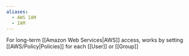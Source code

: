 ```yaml
---
aliases:
  - AWS IAM
  - IAM
---
```


For long-term [[Amazon Web Services|AWS]] access, works by setting [[AWS/Policy|Policies]] for each [[User]] or [[Group]]
